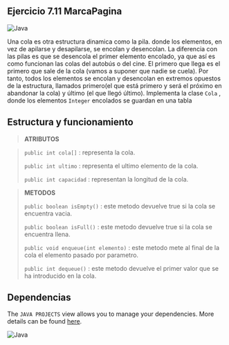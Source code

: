 ## Ejercicio 7.11 MarcaPagina 
![Java](https://img.shields.io/badge/java-%23ED8B00.svg?style=for-the-badge&logo=java&logoColor=white)

Una cola es otra estructura dinamica como la pila. donde los elementos, en vez de apilarse y desapilarse, se encolan y desencolan. La diferencia con las pilas es que se desencola el primer elemento encolado, ya que así es como funcionan las colas del autobús o del cine. El primero que llega es el primero que sale de la cola (vamos a suponer que nadie se cuela). Por tanto, todos los elementos se encolan y desencolan en extremos opuestos de la estructura, llamados primero(el que está primero y será el próximo en abandonar la cola) y último (el que llegó último). Implementa la clase `Cola` , donde los elementos `Integer` encolados se guardan en una tabla

## Estructura y funcionamiento

> **ATRIBUTOS**

> `public int cola[]` : representa la cola.
>
> `public int ultimo` : representa el ultimo elemento de la cola.
>
> `public int capacidad` : representan la longitud de la cola.

> **METODOS**
>
> `public boolean isEmpty()` : este metodo devuelve true si la cola se encuentra vacia.
>
> `public boolean isFull()` : este metodo devuelve true si la cola se encuentra llena.
>
> `public void enqueue(int elemento)` : este metodo mete al final de la cola el elemento pasado por parametro. 
>
> `public int dequeue()` : este metodo devuelve el primer valor que se ha introducido en la cola.  
>

## Dependencias

The `JAVA PROJECTS` view allows you to manage your dependencies. More details can be found [here](https://github.com/microsoft/vscode-java-dependency#manage-dependencies).

![Java](https://img.shields.io/badge/java-%23ED8B00.svg?style=for-the-badge&logo=java&logoColor=white)
